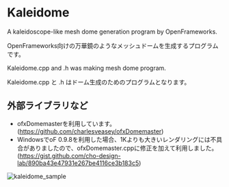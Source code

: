 # Kaleidome
A kaleidoscope-like mesh dome generation program by OpenFrameworks.

OpenFrameworks向けの万華鏡のようなメッシュドームを生成するプログラムです。

Kaleidome.cpp and .h was making mesh dome program.

Kaleidome.cpp と .h はドーム生成のためのプログラムとなります。

## 外部ライブラリなど
* ofxDomemasterを利用しています。(https://github.com/charlesveasey/ofxDomemaster)
* WindowsでoF 0.9.8を利用した場合、1Kよりも大きいレンダリングには不具合がありましたので、ofxDomemaster.cppに修正を加えて利用しました。(https://gist.github.com/cho-design-lab/890ba43e47931e267be4116ce3b183c5)

![kaleidome_sample](https://user-images.githubusercontent.com/2960455/30001258-71e68ecc-90c3-11e7-962a-285747af1785.png)
